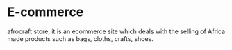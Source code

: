# E-commerce
afrocraft store, it is an ecommerce site which deals with the selling of Africa made products such as bags, cloths, crafts, shoes.

